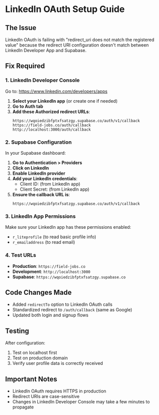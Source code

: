 # LinkedIn OAuth Setup Guide

## The Issue
LinkedIn OAuth is failing with "redirect_uri does not match the registered value" because the redirect URI configuration doesn't match between LinkedIn Developer App and Supabase.

## Fix Required

### 1. LinkedIn Developer Console
Go to: https://www.linkedin.com/developers/apps

1. **Select your LinkedIn app** (or create one if needed)
2. **Go to Auth tab**
3. **Add these Authorized redirect URLs**:
   ```
   https://wqoiedzibfptxfsatzgy.supabase.co/auth/v1/callback
   https://field-jobs.co/auth/callback
   http://localhost:3000/auth/callback
   ```

### 2. Supabase Configuration
In your Supabase dashboard:

1. **Go to Authentication > Providers**
2. **Click on LinkedIn**
3. **Enable LinkedIn provider**
4. **Add your LinkedIn credentials**:
   - Client ID: (from LinkedIn app)
   - Client Secret: (from LinkedIn app)
5. **Ensure the callback URL is**:
   ```
   https://wqoiedzibfptxfsatzgy.supabase.co/auth/v1/callback
   ```

### 3. LinkedIn App Permissions
Make sure your LinkedIn app has these permissions enabled:
- `r_liteprofile` (to read basic profile info)
- `r_emailaddress` (to read email)

### 4. Test URLs
- **Production**: `https://field-jobs.co`
- **Development**: `http://localhost:3000`
- **Supabase**: `https://wqoiedzibfptxfsatzgy.supabase.co`

## Code Changes Made
- Added `redirectTo` option to LinkedIn OAuth calls
- Standardized redirect to `/auth/callback` (same as Google)
- Updated both login and signup flows

## Testing
After configuration:
1. Test on localhost first
2. Test on production domain
3. Verify user profile data is correctly received

## Important Notes
- LinkedIn OAuth requires HTTPS in production
- Redirect URIs are case-sensitive
- Changes in LinkedIn Developer Console may take a few minutes to propagate
